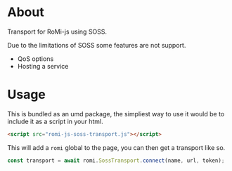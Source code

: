 # About

Transport for RoMi-js using SOSS.

Due to the limitations of SOSS some features are not support.
  * QoS options
  * Hosting a service

# Usage

This is bundled as an umd package, the simpliest way to use it would be to include it as a script in
your html.

```html
<script src="romi-js-soss-transport.js"></script>
```

This will add a `romi` global to the page, you can then get a transport like so.

```js
const transport = await romi.SossTransport.connect(name, url, token);
```

